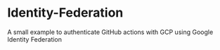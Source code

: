 # Identity-Federation
A small example to authenticate GitHub actions with GCP using Google Identity Federation
